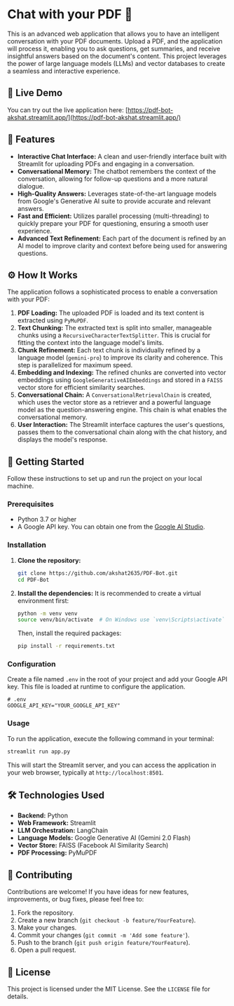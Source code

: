 # Chat with your PDF 📄

This is an advanced web application that allows you to have an intelligent conversation with your PDF documents. Upload a PDF, and the application will process it, enabling you to ask questions, get summaries, and receive insightful answers based on the document's content. This project leverages the power of large language models (LLMs) and vector databases to create a seamless and interactive experience.

## 🚀 Live Demo

You can try out the live application here: [https://pdf-bot-akshat.streamlit.app/](https://pdf-bot-akshat.streamlit.app/)

## 🌟 Features

- **Interactive Chat Interface:** A clean and user-friendly interface built with Streamlit for uploading PDFs and engaging in a conversation.
- **Conversational Memory:** The chatbot remembers the context of the conversation, allowing for follow-up questions and a more natural dialogue.
- **High-Quality Answers:** Leverages state-of-the-art language models from Google's Generative AI suite to provide accurate and relevant answers.
- **Fast and Efficient:** Utilizes parallel processing (multi-threading) to quickly prepare your PDF for questioning, ensuring a smooth user experience.
- **Advanced Text Refinement:** Each part of the document is refined by an AI model to improve clarity and context before being used for answering questions.

## ⚙️ How It Works

The application follows a sophisticated process to enable a conversation with your PDF:

1.  **PDF Loading:** The uploaded PDF is loaded and its text content is extracted using `PyMuPDF`.
2.  **Text Chunking:** The extracted text is split into smaller, manageable chunks using a `RecursiveCharacterTextSplitter`. This is crucial for fitting the context into the language model's limits.
3.  **Chunk Refinement:** Each text chunk is individually refined by a language model (`gemini-pro`) to improve its clarity and coherence. This step is parallelized for maximum speed.
4.  **Embedding and Indexing:** The refined chunks are converted into vector embeddings using `GoogleGenerativeAIEmbeddings` and stored in a `FAISS` vector store for efficient similarity searches.
5.  **Conversational Chain:** A `ConversationalRetrievalChain` is created, which uses the vector store as a retriever and a powerful language model as the question-answering engine. This chain is what enables the conversational memory.
6.  **User Interaction:** The Streamlit interface captures the user's questions, passes them to the conversational chain along with the chat history, and displays the model's response.

## 🚀 Getting Started

Follow these instructions to set up and run the project on your local machine.

### Prerequisites

- Python 3.7 or higher
- A Google API key. You can obtain one from the [Google AI Studio](https://aistudio.google.com/).

### Installation

1.  **Clone the repository:**

    ```bash
    git clone https://github.com/akshat2635/PDF-Bot.git
    cd PDF-Bot
    ```

2.  **Install the dependencies:**
    It is recommended to create a virtual environment first:
    ```bash
    python -m venv venv
    source venv/bin/activate  # On Windows use `venv\Scripts\activate`
    ```
    Then, install the required packages:
    ```bash
    pip install -r requirements.txt
    ```

### Configuration

Create a file named `.env` in the root of your project and add your Google API key. This file is loaded at runtime to configure the application.

```
# .env
GOOGLE_API_KEY="YOUR_GOOGLE_API_KEY"
```

### Usage

To run the application, execute the following command in your terminal:

```bash
streamlit run app.py
```

This will start the Streamlit server, and you can access the application in your web browser, typically at `http://localhost:8501`.

## 🛠️ Technologies Used

- **Backend:** Python
- **Web Framework:** Streamlit
- **LLM Orchestration:** LangChain
- **Language Models:** Google Generative AI (Gemini 2.0 Flash)
- **Vector Store:** FAISS (Facebook AI Similarity Search)
- **PDF Processing:** PyMuPDF

## 🤝 Contributing

Contributions are welcome! If you have ideas for new features, improvements, or bug fixes, please feel free to:

1.  Fork the repository.
2.  Create a new branch (`git checkout -b feature/YourFeature`).
3.  Make your changes.
4.  Commit your changes (`git commit -m 'Add some feature'`).
5.  Push to the branch (`git push origin feature/YourFeature`).
6.  Open a pull request.

## 📄 License

This project is licensed under the MIT License. See the `LICENSE` file for details.

